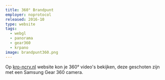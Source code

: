 ```yaml
---
title: 360° Brandpunt
employer: noprotocol
released: 2016-10
type: website
tags:
  - webgl
  - panorama
  - gear360
  - krpano
image: brandpunt360.png
---
```


Op [kro-ncrv.nl](https://kro-ncrv.nl/) website kon je 360&deg; video's bekijken, deze geschoten zijn met een Samsung Gear 360 camera.
